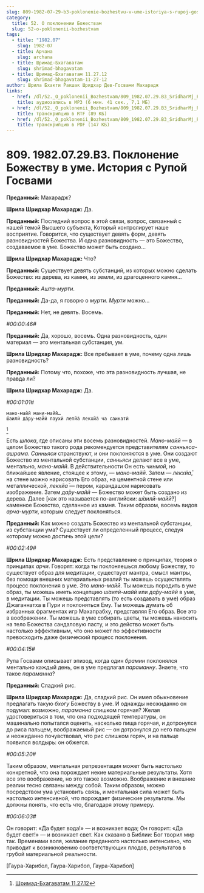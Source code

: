 ```yaml
---
slug: 809-1982-07-29-b3-poklonenie-bozhestvu-v-ume-istoriya-s-rupoj-gosvami
category:
  title: 52. О поклонении Божествам
  slug: 52-o-poklonenii-bozhestvam
tags:
  - title: "1982.07"
    slug: 1982-07
  - title: Арчана
    slug: archana
  - title: Шримад-Бхагаватам
    slug: shrimad-bhagavatam
  - title: Шримад-Бхагаватам 11.27.12
    slug: shrimad-bhagavatam-11-27-12
author: Шрила Бхакти Ракшак Шридхар Дев-Госвами Махарадж
links:
  - href: /dl/52._O_poklonenii_Bozhestvam/809_1982.07.29.B3_SridharMj_Poklonenie_Bozhestvu_v_ume__Istorija_s_Rupoj_Gosvami.mp3
    title: аудиозапись в MP3 (6 мин. 41 сек., 7,1 МБ)
  - href: /dl/52._O_poklonenii_Bozhestvam/809_1982.07.29.B3_SridharMj_Poklonenie_Bozhestvu_v_ume__Istorija_s_Rupoj_Gosvami.rtf
    title: транскрипцию в RTF (89 КБ)
  - href: /dl/52._O_poklonenii_Bozhestvam/809_1982.07.29.B3_SridharMj_Poklonenie_Bozhestvu_v_ume__Istorija_s_Rupoj_Gosvami.pdf
    title: транскрипцию в PDF (147 КБ)
---
```


# 809. 1982.07.29.B3. Поклонение Божеству в уме. История с Рупой Госвами

**Преданный:** Махарадж?

**Шрила Шридхар Махарадж:** Да.

**Преданный:** Последний вопрос в этой связи, вопрос, связанный с нашей темой Высшего субъекта, Который контролирует наше восприятие. Говорится, что существует девять форм, девять разновидностей Божества. И одна разновидность — это Божество, создаваемое в уме. Божество может быть создано…

**Шрила Шридхар Махарадж:** Что?

**Преданный:** Существует девять субстанций, из которых можно сделать Божество: из дерева, из камня, из земли, из драгоценного камня…

**Преданный:** *Ашта-мурти*.

**Преданный:** Да-да, я говорю о *мурти*. *Мурти* можно…

**Преданный:** Нет, не девять. Восемь.

*#00:00:46#*

**Преданный:** Да, хорошо, восемь. Одна разновидность, один материал — это ментальная субстанция, ум.

**Шрила Шридхар Махарадж:** Все пребывает в уме, почему одна лишь разновидность?

**Преданный:** Потому что, похоже, что эта разновидность лучшая, не правда ли?

**Шрила Шридхар Махарадж:** Да.

*#00:01:01#*

    мано-майӣ ман̣и-майӣ…
    ш́аилӣ да̄ру-майӣ лаухӣ лепйа̄ лекхйа̄ ча саикатӣ
[^_ftn1]

Есть *шлока*, где описаны эти восемь разновидностей. *Мано-майӣ* — в целом Божество такого рода рекомендуется представителям *санньяса-ашрама*. *Санньяси* странствуют, и они поклоняются в уме. Они создают Божество из ментальной субстанции, *санньяси* делают все в уме, ментально, *мано-майӣ*. В действительности Он есть *чинмой*, но ближайшее явление, стоящее к этому, — *мано-майӣ*. Затем — *лекхйа̄*, на стене можно нарисовать Его образ, на цементной стене или металлической, *лекхйа̄* — пером, карандашом нарисовать изображение. Затем *да̄ру-майӣ* — Божество может быть создано из дерева. Далее [как это называется по-английски: *ш́аилӣ-майӣ*?] каменное Божество, сделанное из камня. Таким образом, восемь видов *арча-мурти*, которым следует поклоняться.

**Преданный:** Как можно создать Божество из ментальной субстанции, из субстанции ума? Существует ли определенный процесс, следуя которому можно достичь этой цели?

*#00:02:49#*

**Шрила Шридхар Махарадж:** Есть представление о принципах, теория о принципах *арчи*. Говорят: когда ты поклоняешься любому Божеству, то существует образ для медитации, существует мантра, смысл мантры, без помощи внешних материальных реалий ты можешь осуществлять процесс поклонения в уме. Это *мано-майӣ.* Ты можешь породить в уме образ, ты можешь иметь концепцию *ш́аилӣ-майӣ* или *да̄ру-майӣ* в уме, в медитации. Ты можешь представлять (то есть создавать в уме) образ Джаганнатха в Пури и поклоняться Ему. Ты можешь думать об избранных фрагментах игр Махапрабху, представляя Его образ. Все это в воображении. Ты можешь в уме собирать цветы, ты можешь наносить на тело Божества сандаловую пасту, и это действо может быть настолько эффективным, что оно может по эффективности превосходить даже физический процесс поклонения.

*#00:04:15#*

Рупа Госвами описывает эпизод, когда один *брамин* поклонялся ментально каждый день, он в уме предлагал *параманну*. Знаете, что такое *параманна*?

**Преданный:** Сладкий рис.

**Шрила Шридхар Махарадж:** Да, сладкий рис. Он имел обыкновение предлагать такую *бхогу* Божеству в уме. И однажды неожиданно он подумал: возможно, *параманна* слишком горячая? Желая удостовериться в том, что она подходящей температуры, он машинально попытался оценить, насколько пища горячая, и дотронулся до риса пальцем, воображаемый рис — он дотронулся до него пальцем и неожиданно почувствовал, что рис слишком горяч, и на пальце появился волдырь: он обжегся.

*#00:05:20#*

Таким образом, ментальная репрезентация может быть настолько конкретной, что она порождает некие материальные результаты. Хотя все это воображение, но это также возможно. Воображение и внешние реалии тесно связаны между собой. Таким образом, можно посредством ума установить связь, и ментальная сила может быть настолько интенсивной, что порождает физические результаты. Мы должны понять, что есть что, благодаря этому примеру.

*#00:06:03#*

Он говорит: «Да будет вода!» — и возникает вода; Он говорит: «Да будет свет!» — и возникает свет. Как сказано в Библии: Бог творил мир так. Временами воля, желание преданного настолько интенсивно, что приводит к возникновению соответствующих плодов, результатов в грубой материальной реальности.

[Гаура-Харибол, Гаура-Харибол, Гаура-Харибол]



[^_ftn1]: [Шримад-Бхагаватам 11.27.12](../notes/shrimad-bhagavatam/shrimad-bhagavatam-11-27-12.md)

